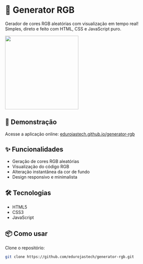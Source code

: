 # 🎨 Generator RGB

Gerador de cores RGB aleatórias com visualização em tempo real!  
Simples, direto e feito com HTML, CSS e JavaScript puro.

<img width='240px' src=![image](https://github.com/user-attachments/assets/4dbce4f3-9896-4994-a80a-11b36fc9c334) /> 

## 🚀 Demonstração

Acesse a aplicação online: [edurojastech.github.io/generator-rgb](https://edurojastech.github.io/generator-rgb)

## ✨ Funcionalidades

- Geração de cores RGB aleatórias
- Visualização do código RGB
- Alteração instantânea da cor de fundo
- Design responsivo e minimalista

## 🛠️ Tecnologias

- HTML5
- CSS3
- JavaScript

## 📦 Como usar

Clone o repositório:

```bash
git clone https://github.com/edurojastech/generator-rgb.git
